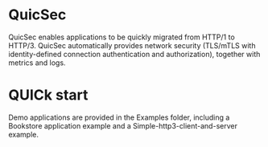 # QuicSec

QuicSec enables applications to be quickly migrated from HTTP/1 to HTTP/3. QuicSec automatically provides network security (TLS/mTLS with identity-defined connection authentication and authorization), together with metrics and logs.

# QUICk start

Demo applications are provided in the Examples folder, including a Bookstore application example and a Simple-http3-client-and-server example.


